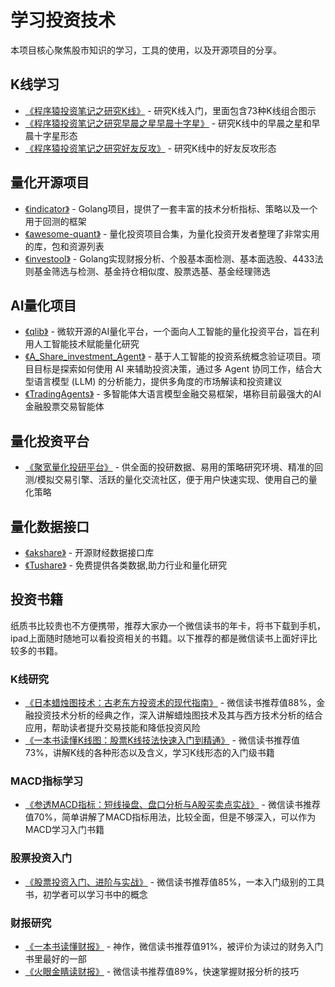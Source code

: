 # 学习投资技术

本项目核心聚焦股市知识的学习，工具的使用，以及开源项目的分享。

## K线学习

- [《程序猿投资笔记之研究K线》](https://mp.weixin.qq.com/s/edKjMuc6ugPNRdfT8ZcyCw) - 研究K线入门，里面包含73种K线组合图示
- [《程序猿投资笔记之研究早晨之星早晨十字星》](https://mp.weixin.qq.com/s/IuuX0yKGQv7TMa1YdljkJQ) - 研究K线中的早晨之星和早晨十字星形态
- [《程序猿投资笔记之研究好友反攻》](https://mp.weixin.qq.com/s/9WUYyZOEHcyeTshJEdnS0w) - 研究K线中的好友反攻形态

## 量化开源项目

- [《indicator》](https://github.com/cinar/indicator) - Golang项目，提供了一套丰富的技术分析指标、策略以及一个用于回测的框架
- [《awesome-quant》](https://github.com/wilsonfreitas/awesome-quant) - 量化投资项目合集，为量化投资开发者整理了非常实用的库，包和资源列表
- [《investool》](https://github.com/axiaoxin-com/investool) - Golang实现财报分析、个股基本面检测、基本面选股、4433法则基金筛选与检测、基金持仓相似度、股票选基、基金经理筛选

## AI量化项目

- [《qlib》](https://github.com/microsoft/qlib) - 微软开源的AI量化平台，一个面向人工智能的量化投资平台，旨在利用人工智能技术赋能量化研究
- [《A_Share_investment_Agent》](https://github.com/24mlight/A_Share_investment_Agent) - 基于人工智能的投资系统概念验证项目。项目目标是探索如何使用 AI 来辅助投资决策，通过多 Agent 协同工作，结合大型语言模型 (LLM) 的分析能力，提供多角度的市场解读和投资建议
- [《TradingAgents》](https://github.com/TauricResearch/TradingAgents) - 多智能体大语言模型金融交易框架，堪称目前最强大的AI金融股票交易智能体

## 量化投资平台

- [《聚宽量化投研平台》](https://www.joinquant.com/) - 供全面的投研数据、易用的策略研究环境、精准的回测/模拟交易引擎、活跃的量化交流社区，便于用户快速实现、使用自己的量化策略


## 量化数据接口

- [《akshare》](https://github.com/akfamily/akshare) - 开源财经数据接口库
- [《Tushare》](https://tushare.pro/) - 免费提供各类数据,助力行业和量化研究

## 投资书籍

纸质书比较贵也不方便携带，推荐大家办一个微信读书的年卡，将书下载到手机，ipad上面随时随地可以看投资相关的书籍。以下推荐的都是微信读书上面好评比较多的书籍。

### K线研究

- [《日本蜡烛图技术：古老东方投资术的现代指南》](https://weread.qq.com/web/reader/e9032c1071e8af44e90ae59) - 微信读书推荐值88%，金融投资技术分析的经典之作，深入讲解蜡烛图技术及其与西方技术分析的结合应用，帮助读者提升交易技能和降低投资风险
- [《一本书读懂K线图：股票K线技法快速入门到精通》](https://weread.qq.com/web/reader/d0f327c05d0085d0f6e4bc9) - 微信读书推荐值73%，讲解K线的各种形态以及含义，学习K线形态的入门级书籍

### MACD指标学习

- [《参透MACD指标：短线操盘、盘口分析与A股买卖点实战》](https://weread.qq.com/web/reader/01e32fc0717d2feb01e9c8f) - 微信读书推荐值70%，简单讲解了MACD指标用法，比较全面，但是不够深入，可以作为MACD学习入门书籍

### 股票投资入门

- [《股票投资入门、进阶与实战》](https://weread.qq.com/web/reader/b2432a80813ab6ea6g018b18) - 微信读书推荐值85%，一本入门级别的工具书，初学者可以学习书中的概念

### 财报研究

- [《一本书读懂财报》](https://weread.qq.com/web/reader/15332930813ab7572g018073) - 神作，微信读书推荐值91%，被评价为读过的财务入门书里最好的一部
- [《火眼金睛读财报》](https://weread.qq.com/web/reader/e3832250813ab6fe5g01223b) - 微信读书推荐值89%，快速掌握财报分析的技巧
